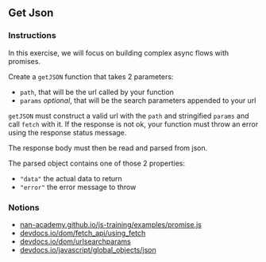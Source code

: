 ## Get Json

### Instructions

In this exercise, we will focus on building complex async flows with promises.

Create a `getJSON` function that takes 2 parameters:

- `path`, that will be the url called by your function
- `params` _optional_, that will be the search parameters appended to your url

`getJSON` must construct a valid url with the `path` and stringified `params`
and call `fetch` with it.
If the response is not ok, your function must throw an error using
the response status message.

The response body must then be read and parsed from json.

The parsed object contains one of those 2 properties:

- `"data"` the actual data to return
- `"error"` the error message to throw

### Notions

- [nan-academy.github.io/js-training/examples/promise.js](https://nan-academy.github.io/js-training/examples/promise.js)
- [devdocs.io/dom/fetch_api/using_fetch](https://devdocs.io/dom/fetch_api/using_fetch)
- [devdocs.io/dom/urlsearchparams](https://devdocs.io/dom/urlsearchparams)
- [devdocs.io/javascript/global_objects/json](https://devdocs.io/javascript/global_objects/json)
